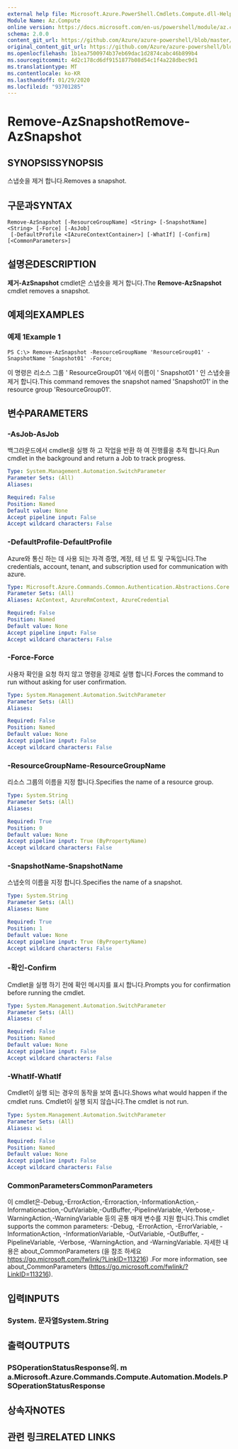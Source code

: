 ```yaml
---
external help file: Microsoft.Azure.PowerShell.Cmdlets.Compute.dll-Help.xml
Module Name: Az.Compute
online version: https://docs.microsoft.com/en-us/powershell/module/az.compute/remove-azsnapshot
schema: 2.0.0
content_git_url: https://github.com/Azure/azure-powershell/blob/master/src/Compute/Compute/help/Remove-AzSnapshot.md
original_content_git_url: https://github.com/Azure/azure-powershell/blob/master/src/Compute/Compute/help/Remove-AzSnapshot.md
ms.openlocfilehash: 1b1ea7500974b37eb69dac1d2874cabc46b899b4
ms.sourcegitcommit: 4d2c178cd6df9151877b08d54c1f4a228dbec9d1
ms.translationtype: MT
ms.contentlocale: ko-KR
ms.lasthandoff: 01/29/2020
ms.locfileid: "93701285"
---
```

# <span data-ttu-id="7c5ef-101">Remove-AzSnapshot</span><span class="sxs-lookup"><span data-stu-id="7c5ef-101">Remove-AzSnapshot</span></span>

## <span data-ttu-id="7c5ef-102">SYNOPSIS</span><span class="sxs-lookup"><span data-stu-id="7c5ef-102">SYNOPSIS</span></span>
<span data-ttu-id="7c5ef-103">스냅숏을 제거 합니다.</span><span class="sxs-lookup"><span data-stu-id="7c5ef-103">Removes a snapshot.</span></span>

## <span data-ttu-id="7c5ef-104">구문과</span><span class="sxs-lookup"><span data-stu-id="7c5ef-104">SYNTAX</span></span>

```
Remove-AzSnapshot [-ResourceGroupName] <String> [-SnapshotName] <String> [-Force] [-AsJob]
 [-DefaultProfile <IAzureContextContainer>] [-WhatIf] [-Confirm] [<CommonParameters>]
```

## <span data-ttu-id="7c5ef-105">설명은</span><span class="sxs-lookup"><span data-stu-id="7c5ef-105">DESCRIPTION</span></span>
<span data-ttu-id="7c5ef-106">**제거-AzSnapshot** cmdlet은 스냅숏을 제거 합니다.</span><span class="sxs-lookup"><span data-stu-id="7c5ef-106">The **Remove-AzSnapshot** cmdlet removes a snapshot.</span></span>

## <span data-ttu-id="7c5ef-107">예제의</span><span class="sxs-lookup"><span data-stu-id="7c5ef-107">EXAMPLES</span></span>

### <span data-ttu-id="7c5ef-108">예제 1</span><span class="sxs-lookup"><span data-stu-id="7c5ef-108">Example 1</span></span>
```
PS C:\> Remove-AzSnapshot -ResourceGroupName 'ResourceGroup01' -SnapshotName 'Snapshot01' -Force;
```

<span data-ttu-id="7c5ef-109">이 명령은 리소스 그룹 ' ResourceGroup01 '에서 이름이 ' Snapshot01 ' 인 스냅숏을 제거 합니다.</span><span class="sxs-lookup"><span data-stu-id="7c5ef-109">This command removes the snapshot named 'Snapshot01' in the resource group 'ResourceGroup01'.</span></span>

## <span data-ttu-id="7c5ef-110">변수</span><span class="sxs-lookup"><span data-stu-id="7c5ef-110">PARAMETERS</span></span>

### <span data-ttu-id="7c5ef-111">-AsJob</span><span class="sxs-lookup"><span data-stu-id="7c5ef-111">-AsJob</span></span>
<span data-ttu-id="7c5ef-112">백그라운드에서 cmdlet을 실행 하 고 작업을 반환 하 여 진행률을 추적 합니다.</span><span class="sxs-lookup"><span data-stu-id="7c5ef-112">Run cmdlet in the background and return a Job to track progress.</span></span>

```yaml
Type: System.Management.Automation.SwitchParameter
Parameter Sets: (All)
Aliases:

Required: False
Position: Named
Default value: None
Accept pipeline input: False
Accept wildcard characters: False
```

### <span data-ttu-id="7c5ef-113">-DefaultProfile</span><span class="sxs-lookup"><span data-stu-id="7c5ef-113">-DefaultProfile</span></span>
<span data-ttu-id="7c5ef-114">Azure와 통신 하는 데 사용 되는 자격 증명, 계정, 테 넌 트 및 구독입니다.</span><span class="sxs-lookup"><span data-stu-id="7c5ef-114">The credentials, account, tenant, and subscription used for communication with azure.</span></span>

```yaml
Type: Microsoft.Azure.Commands.Common.Authentication.Abstractions.Core.IAzureContextContainer
Parameter Sets: (All)
Aliases: AzContext, AzureRmContext, AzureCredential

Required: False
Position: Named
Default value: None
Accept pipeline input: False
Accept wildcard characters: False
```

### <span data-ttu-id="7c5ef-115">-Force</span><span class="sxs-lookup"><span data-stu-id="7c5ef-115">-Force</span></span>
<span data-ttu-id="7c5ef-116">사용자 확인을 요청 하지 않고 명령을 강제로 실행 합니다.</span><span class="sxs-lookup"><span data-stu-id="7c5ef-116">Forces the command to run without asking for user confirmation.</span></span>

```yaml
Type: System.Management.Automation.SwitchParameter
Parameter Sets: (All)
Aliases:

Required: False
Position: Named
Default value: None
Accept pipeline input: False
Accept wildcard characters: False
```

### <span data-ttu-id="7c5ef-117">-ResourceGroupName</span><span class="sxs-lookup"><span data-stu-id="7c5ef-117">-ResourceGroupName</span></span>
<span data-ttu-id="7c5ef-118">리소스 그룹의 이름을 지정 합니다.</span><span class="sxs-lookup"><span data-stu-id="7c5ef-118">Specifies the name of a resource group.</span></span>

```yaml
Type: System.String
Parameter Sets: (All)
Aliases:

Required: True
Position: 0
Default value: None
Accept pipeline input: True (ByPropertyName)
Accept wildcard characters: False
```

### <span data-ttu-id="7c5ef-119">-SnapshotName</span><span class="sxs-lookup"><span data-stu-id="7c5ef-119">-SnapshotName</span></span>
<span data-ttu-id="7c5ef-120">스냅숏의 이름을 지정 합니다.</span><span class="sxs-lookup"><span data-stu-id="7c5ef-120">Specifies the name of a snapshot.</span></span>

```yaml
Type: System.String
Parameter Sets: (All)
Aliases: Name

Required: True
Position: 1
Default value: None
Accept pipeline input: True (ByPropertyName)
Accept wildcard characters: False
```

### <span data-ttu-id="7c5ef-121">-확인</span><span class="sxs-lookup"><span data-stu-id="7c5ef-121">-Confirm</span></span>
<span data-ttu-id="7c5ef-122">Cmdlet을 실행 하기 전에 확인 메시지를 표시 합니다.</span><span class="sxs-lookup"><span data-stu-id="7c5ef-122">Prompts you for confirmation before running the cmdlet.</span></span>

```yaml
Type: System.Management.Automation.SwitchParameter
Parameter Sets: (All)
Aliases: cf

Required: False
Position: Named
Default value: None
Accept pipeline input: False
Accept wildcard characters: False
```

### <span data-ttu-id="7c5ef-123">-WhatIf</span><span class="sxs-lookup"><span data-stu-id="7c5ef-123">-WhatIf</span></span>
<span data-ttu-id="7c5ef-124">Cmdlet이 실행 되는 경우의 동작을 보여 줍니다.</span><span class="sxs-lookup"><span data-stu-id="7c5ef-124">Shows what would happen if the cmdlet runs.</span></span>
<span data-ttu-id="7c5ef-125">Cmdlet이 실행 되지 않습니다.</span><span class="sxs-lookup"><span data-stu-id="7c5ef-125">The cmdlet is not run.</span></span>

```yaml
Type: System.Management.Automation.SwitchParameter
Parameter Sets: (All)
Aliases: wi

Required: False
Position: Named
Default value: None
Accept pipeline input: False
Accept wildcard characters: False
```

### <span data-ttu-id="7c5ef-126">CommonParameters</span><span class="sxs-lookup"><span data-stu-id="7c5ef-126">CommonParameters</span></span>
<span data-ttu-id="7c5ef-127">이 cmdlet은-Debug,-ErrorAction,-Erroraction,-InformationAction,-Informationaction,-OutVariable,-OutBuffer,-PipelineVariable,-Verbose,-WarningAction,-WarningVariable 등의 공통 매개 변수를 지원 합니다.</span><span class="sxs-lookup"><span data-stu-id="7c5ef-127">This cmdlet supports the common parameters: -Debug, -ErrorAction, -ErrorVariable, -InformationAction, -InformationVariable, -OutVariable, -OutBuffer, -PipelineVariable, -Verbose, -WarningAction, and -WarningVariable.</span></span> <span data-ttu-id="7c5ef-128">자세한 내용은 about_CommonParameters (을 참조 하세요 https://go.microsoft.com/fwlink/?LinkID=113216) .</span><span class="sxs-lookup"><span data-stu-id="7c5ef-128">For more information, see about_CommonParameters (https://go.microsoft.com/fwlink/?LinkID=113216).</span></span>

## <span data-ttu-id="7c5ef-129">입력</span><span class="sxs-lookup"><span data-stu-id="7c5ef-129">INPUTS</span></span>

### <span data-ttu-id="7c5ef-130">System. 문자열</span><span class="sxs-lookup"><span data-stu-id="7c5ef-130">System.String</span></span>

## <span data-ttu-id="7c5ef-131">출력</span><span class="sxs-lookup"><span data-stu-id="7c5ef-131">OUTPUTS</span></span>

### <span data-ttu-id="7c5ef-132">PSOperationStatusResponse의. m a.</span><span class="sxs-lookup"><span data-stu-id="7c5ef-132">Microsoft.Azure.Commands.Compute.Automation.Models.PSOperationStatusResponse</span></span>

## <span data-ttu-id="7c5ef-133">상속자</span><span class="sxs-lookup"><span data-stu-id="7c5ef-133">NOTES</span></span>

## <span data-ttu-id="7c5ef-134">관련 링크</span><span class="sxs-lookup"><span data-stu-id="7c5ef-134">RELATED LINKS</span></span>
